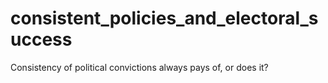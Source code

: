 # consistent_policies_and_electoral_success
Consistency of political convictions always pays of, or does it?
